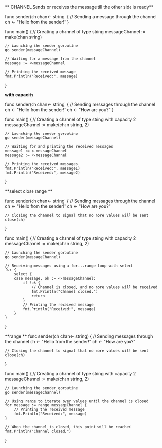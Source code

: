 ** CHANNEL Sends or receives the message till the other side is ready**

func sender(ch chan<- string) {
	// Sending a message through the channel
	ch <- "Hello from the sender!"
}

func main() {
	// Creating a channel of type string
	messageChannel := make(chan string)

	// Launching the sender goroutine
	go sender(messageChannel)

	// Waiting for a message from the channel
	message := <-messageChannel

	// Printing the received message
	fmt.Println("Received:", message)
}

**with capacity**

func sender(ch chan<- string) {
	// Sending messages through the channel
	ch <- "Hello from the sender!"
	ch <- "How are you?"
}

func main() {
	// Creating a channel of type string with capacity 2
	messageChannel := make(chan string, 2)

	// Launching the sender goroutine
	go sender(messageChannel)

	// Waiting for and printing the received messages
	message1 := <-messageChannel
	message2 := <-messageChannel

	// Printing the received messages
	fmt.Println("Received:", message1)
	fmt.Println("Received:", message2)
}

**select close range **

func sender(ch chan<- string) {
	// Sending messages through the channel
	ch <- "Hello from the sender!"
	ch <- "How are you?"

	// Closing the channel to signal that no more values will be sent
	close(ch)
}

func main() {
	// Creating a channel of type string with capacity 2
	messageChannel := make(chan string, 2)

	// Launching the sender goroutine
	go sender(messageChannel)

	// Receiving messages using a for...range loop with select
	for {
		select {
		case message, ok := <-messageChannel:
			if !ok {
				// Channel is closed, and no more values will be received
				fmt.Println("Channel closed.")
				return
			}
			// Printing the received message
			fmt.Println("Received:", message)
		}
	}
}

**range **
func sender(ch chan<- string) {
	// Sending messages through the channel
	ch <- "Hello from the sender!"
	ch <- "How are you?"

	// Closing the channel to signal that no more values will be sent
	close(ch)
}

func main() {
	// Creating a channel of type string with capacity 2
	messageChannel := make(chan string, 2)

	// Launching the sender goroutine
	go sender(messageChannel)

	// Using range to iterate over values until the channel is closed
	for message := range messageChannel {
		// Printing the received message
		fmt.Println("Received:", message)
	}

	// When the channel is closed, this point will be reached
	fmt.Println("Channel closed.")
}

